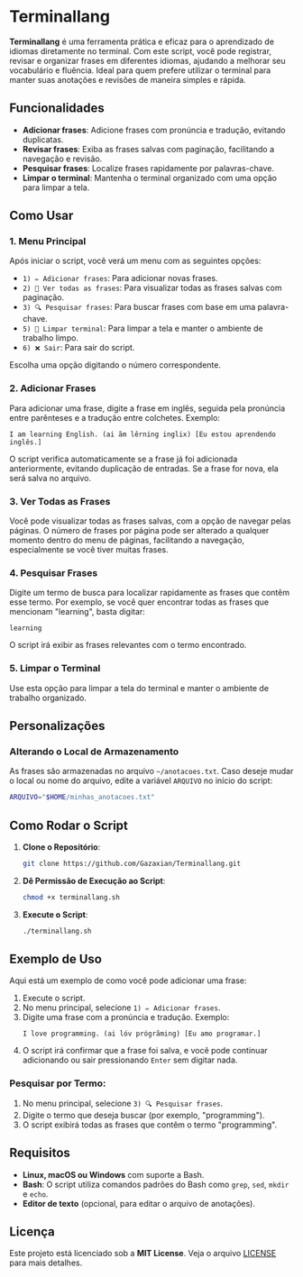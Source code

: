 # Terminallang

**Terminallang** é uma ferramenta prática e eficaz para o aprendizado de idiomas diretamente no terminal. Com este script, você pode registrar, revisar e organizar frases em diferentes idiomas, ajudando a melhorar seu vocabulário e fluência. Ideal para quem prefere utilizar o terminal para manter suas anotações e revisões de maneira simples e rápida.

## Funcionalidades

- **Adicionar frases**: Adicione frases com pronúncia e tradução, evitando duplicatas.
- **Revisar frases**: Exiba as frases salvas com paginação, facilitando a navegação e revisão.
- **Pesquisar frases**: Localize frases rapidamente por palavras-chave.
- **Limpar o terminal**: Mantenha o terminal organizado com uma opção para limpar a tela.

## Como Usar

### 1. Menu Principal
Após iniciar o script, você verá um menu com as seguintes opções:

- `1) ✏️ Adicionar frases`: Para adicionar novas frases.
- `2) 📖 Ver todas as frases`: Para visualizar todas as frases salvas com paginação.
- `3) 🔍 Pesquisar frases`: Para buscar frases com base em uma palavra-chave.
- `5) 🧹 Limpar terminal`: Para limpar a tela e manter o ambiente de trabalho limpo.
- `6) ❌ Sair`: Para sair do script.

Escolha uma opção digitando o número correspondente.

### 2. Adicionar Frases
Para adicionar uma frase, digite a frase em inglês, seguida pela pronúncia entre parênteses e a tradução entre colchetes. Exemplo:

```
I am learning English. (ai ãm lêrning inglix) [Eu estou aprendendo inglês.]
```

O script verifica automaticamente se a frase já foi adicionada anteriormente, evitando duplicação de entradas. Se a frase for nova, ela será salva no arquivo.

### 3. Ver Todas as Frases
Você pode visualizar todas as frases salvas, com a opção de navegar pelas páginas. O número de frases por página pode ser alterado a qualquer momento dentro do menu de páginas, facilitando a navegação, especialmente se você tiver muitas frases.

### 4. Pesquisar Frases
Digite um termo de busca para localizar rapidamente as frases que contêm esse termo. Por exemplo, se você quer encontrar todas as frases que mencionam "learning", basta digitar:

```
learning
```

O script irá exibir as frases relevantes com o termo encontrado.

### 5. Limpar o Terminal
Use esta opção para limpar a tela do terminal e manter o ambiente de trabalho organizado.

## Personalizações

### Alterando o Local de Armazenamento
As frases são armazenadas no arquivo `~/anotacoes.txt`. Caso deseje mudar o local ou nome do arquivo, edite a variável `ARQUIVO` no início do script:

```bash
ARQUIVO="$HOME/minhas_anotacoes.txt"
```

## Como Rodar o Script

1. **Clone o Repositório**:
   ```bash
   git clone https://github.com/Gazaxian/Terminallang.git
   ```

2. **Dê Permissão de Execução ao Script**:
   ```bash
   chmod +x terminallang.sh
   ```

3. **Execute o Script**:
   ```bash
   ./terminallang.sh
   ```

## Exemplo de Uso

Aqui está um exemplo de como você pode adicionar uma frase:

1. Execute o script.
2. No menu principal, selecione `1) ✏️ Adicionar frases`.
3. Digite uma frase com a pronúncia e tradução. Exemplo:
   ```
   I love programming. (ai lóv prógrãming) [Eu amo programar.]
   ```
4. O script irá confirmar que a frase foi salva, e você pode continuar adicionando ou sair pressionando `Enter` sem digitar nada.

### Pesquisar por Termo:
1. No menu principal, selecione `3) 🔍 Pesquisar frases`.
2. Digite o termo que deseja buscar (por exemplo, "programming").
3. O script exibirá todas as frases que contêm o termo "programming".

## Requisitos

- **Linux, macOS ou Windows** com suporte a Bash.
- **Bash**: O script utiliza comandos padrões do Bash como `grep`, `sed`, `mkdir` e `echo`.
- **Editor de texto** (opcional, para editar o arquivo de anotações).

## Licença

Este projeto está licenciado sob a **MIT License**. Veja o arquivo [LICENSE](LICENSE) para mais detalhes.
